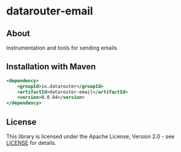 # datarouter-email
## About
Instrumentation and tools for sending emails

## Installation with Maven

```xml
<dependency>
	<groupId>io.datarouter</groupId>
	<artifactId>datarouter-email</artifactId>
	<version>0.0.84</version>
</dependency>
```

## License

This library is licensed under the Apache License, Version 2.0 - see [LICENSE](../LICENSE) for details.
